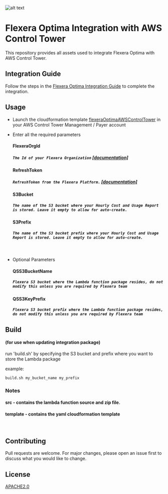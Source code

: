 ![alt text](https://github.com/flexera/aws-control-tower/blob/main/aws-control-tower.png?raw=true)

# Flexera Optima Integration with AWS Control Tower

This repository provides all assets used to integrate Flexera Optima with AWS Control Tower.

## Integration Guide

Follow the steps in the  [Flexera Optima Integration Guide](https://linktodguide.) to complete the integration.

## Usage
- Launch the cloudformation template [flexeraOptimaAWSControlTower](https://us-east-1.console.aws.amazon.com/cloudformation/home?region=us-east-1#/stacks/create/review?templateURL=https://flxlambda.s3.amazonaws.com/assets/flexeraOptimaAWSControlTower.yaml) in your AWS Control Tower Management / Payer account
- Enter all the required parameters

    ####  FlexeraOrgId
    ##### `The Id of your Flexera Organization` [[documentation]](https://docs.flexera.com/flexera/EN/FlexeraAPI/OrgID.htm)
    #### RefreshToken 
    ##### `RefreshToken from the Flexera Platform.` [[documentation]](https://docs.flexera.com/flexera/EN/FlexeraAPI/GenerateRefreshToken.htm)
    #### S3Bucket 
    ##### `The name of the S3 bucket where your Hourly Cost and Usage Report is stored. Leave it empty to allow for auto-create.`
    #### S3Prefix 
    ##### `The name of the S3 bucket prefix where your Hourly Cost and Usage Report is stored. Leave it empty to allow for auto-create.`
    <br /> 
- Optional Parameters
    #### QSS3BucketName
    ##### `Flexera S3 bucket where the Lambda function package resides, do not modify this unless you are required by Flexera team`
    #### QSS3KeyPrefix
    ##### `Flexera S3 bucket prefix where the Lambda function package resides, do not modify this unless you are required by Flexera team`


## Build 
#### (for use when updating integration package)
run 'build.sh' by specifying the S3 bucket and prefix where you want to store the Lambda package

example:

```
build.sh my_bucket_name my_prefix
```

### Notes
#### src - contains the lambda function source and zip file.
#### template - contains the yaml cloudformation template
<br /> 

## Contributing
Pull requests are welcome. For major changes, please open an issue first to discuss what you would like to change.


## License
[APACHE2.0](https://github.com/flexera/aws-control-tower/blob/main/LICENSE)


